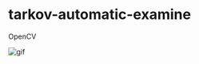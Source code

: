 # tarkov-automatic-examine
OpenCV

![gif](https://user-images.githubusercontent.com/27430505/149766042-a01ff411-3927-4fdb-b80c-67c247a1fb2a.gif)
